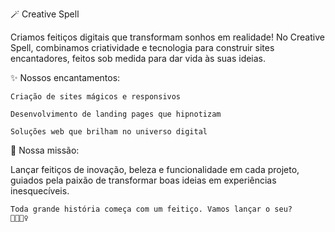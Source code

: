 🪄 Creative Spell

Criamos feitiços digitais que transformam sonhos em realidade!
No Creative Spell, combinamos criatividade e tecnologia para construir sites encantadores, feitos sob medida para dar vida às suas ideias.


✨ Nossos encantamentos:

    Criação de sites mágicos e responsivos

    Desenvolvimento de landing pages que hipnotizam

    Soluções web que brilham no universo digital

🔮 Nossa missão:

Lançar feitiços de inovação, beleza e funcionalidade em cada projeto, guiados pela paixão de transformar boas ideias em experiências inesquecíveis.

    Toda grande história começa com um feitiço. Vamos lançar o seu?
    🌟🔮🧙‍♀️
